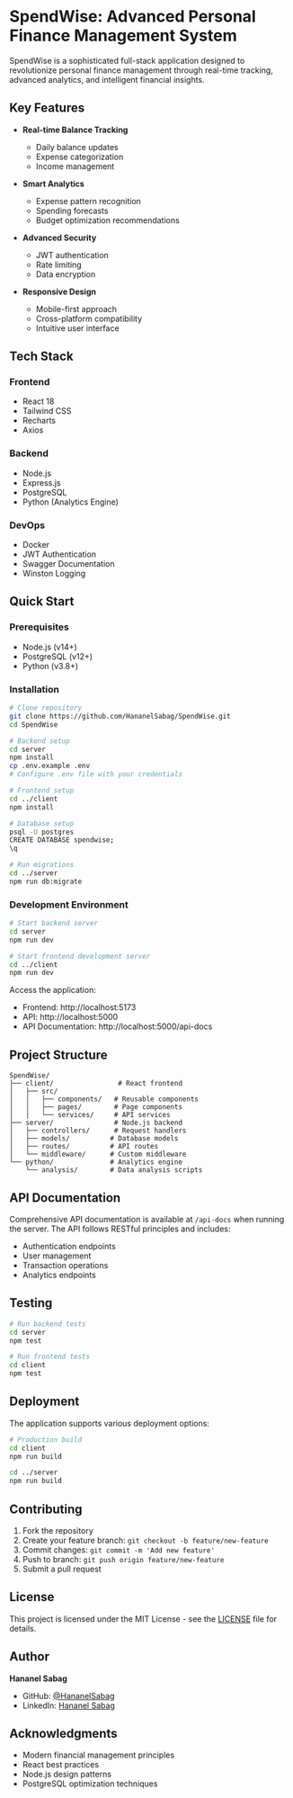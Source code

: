 
# SpendWise: Advanced Personal Finance Management System

SpendWise is a sophisticated full-stack application designed to revolutionize personal finance management through real-time tracking, advanced analytics, and intelligent financial insights.

## Key Features

- **Real-time Balance Tracking**
  - Daily balance updates
  - Expense categorization
  - Income management

- **Smart Analytics**
  - Expense pattern recognition
  - Spending forecasts
  - Budget optimization recommendations

- **Advanced Security**
  - JWT authentication
  - Rate limiting
  - Data encryption

- **Responsive Design**
  - Mobile-first approach
  - Cross-platform compatibility
  - Intuitive user interface

## Tech Stack

### Frontend
- React 18
- Tailwind CSS
- Recharts
- Axios

### Backend
- Node.js
- Express.js
- PostgreSQL
- Python (Analytics Engine)

### DevOps
- Docker
- JWT Authentication
- Swagger Documentation
- Winston Logging

## Quick Start

### Prerequisites
- Node.js (v14+)
- PostgreSQL (v12+)
- Python (v3.8+)

### Installation

```bash
# Clone repository
git clone https://github.com/HananelSabag/SpendWise.git
cd SpendWise

# Backend setup
cd server
npm install
cp .env.example .env
# Configure .env file with your credentials

# Frontend setup
cd ../client
npm install

# Database setup
psql -U postgres
CREATE DATABASE spendwise;
\q

# Run migrations
cd ../server
npm run db:migrate
```

### Development Environment

```bash
# Start backend server
cd server
npm run dev

# Start frontend development server
cd ../client
npm run dev
```

Access the application:
- Frontend: http://localhost:5173
- API: http://localhost:5000
- API Documentation: http://localhost:5000/api-docs

## Project Structure

```
SpendWise/
├── client/                # React frontend
│   ├── src/
│   │   ├── components/   # Reusable components
│   │   ├── pages/        # Page components
│   │   └── services/     # API services
├── server/               # Node.js backend
│   ├── controllers/      # Request handlers
│   ├── models/          # Database models
│   ├── routes/          # API routes
│   └── middleware/      # Custom middleware
└── python/              # Analytics engine
    └── analysis/        # Data analysis scripts
```

## API Documentation

Comprehensive API documentation is available at `/api-docs` when running the server. The API follows RESTful principles and includes:

- Authentication endpoints
- User management
- Transaction operations
- Analytics endpoints

## Testing

```bash
# Run backend tests
cd server
npm test

# Run frontend tests
cd client
npm test
```

## Deployment

The application supports various deployment options:

```bash
# Production build
cd client
npm run build

cd ../server
npm run build
```

## Contributing

1. Fork the repository
2. Create your feature branch: `git checkout -b feature/new-feature`
3. Commit changes: `git commit -m 'Add new feature'`
4. Push to branch: `git push origin feature/new-feature`
5. Submit a pull request

## License

This project is licensed under the MIT License - see the [LICENSE](LICENSE) file for details.

## Author

**Hananel Sabag**
- GitHub: [@HananelSabag](https://github.com/HananelSabag)
- LinkedIn: [Hananel Sabag](https://linkedin.com/in/hananel-sabag)

## Acknowledgments

- Modern financial management principles
- React best practices
- Node.js design patterns
- PostgreSQL optimization techniques
```

